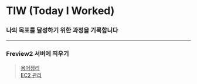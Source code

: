 # TIW (Today I Worked)
### 나의 목표를 달성하기 위한 과정을 기록합니다
----
### Freview2 서버에 띄우기
> [용어정리](https://github.com/ram9611/TIW/blob/be3795fe8e8470eebf0d3fdae4fc585c6693210c/Freview2%20%EC%84%9C%EB%B2%84%EC%97%90%20%EC%98%AC%EB%A6%AC%EA%B8%B0/%EC%9A%A9%EC%96%B4%EC%A0%95%EB%A6%AC.md) <br>
> [EC2 관리](https://github.com/ram9611/TIW/blob/565aba5f7794cbac25a7d63443e92f4d4add263d/Freview2%20%EC%84%9C%EB%B2%84%EC%97%90%20%EC%98%AC%EB%A6%AC%EA%B8%B0/EC2%20%EA%B4%80%EB%A6%AC.md)
